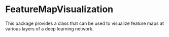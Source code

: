 # FeatureMapVisualization
This package provides a class that can be used to visualize feature maps at various layers of a deep learning network.
